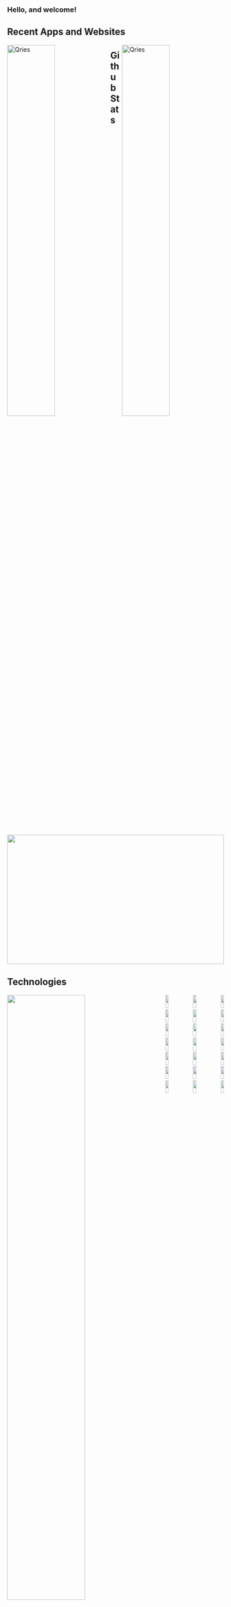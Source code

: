 ### Hello, and welcome!

<div markdown="1">
<div>
  <h2>Recent Apps and Websites</h2>
    <a  href="http://www.star-ships.info" target="_blank">
      <img alt="Qries" src="https://i.ibb.co/gzHHxTv/6069-E09-E-72-EB-40-CF-902-B-7-DAC1-DFBDABC-1-201-a.jpg" width="47%" align="left" >
    </a>
  
  <a href="http://www.pycore.net" target="_blank">
    <img alt="Qries" src="https://i.ibb.co/6DNdPhQ/685-C75-C1-974-A-4-EB6-BFF8-02-B9-E174503-A-1-201-a.jpg" width="47%" align="right">
  </a>
 </div>
  
 <h2>Github Stats</h2>
   <img width="100%" height="300px" src="https://github-readme-stats.vercel.app/api?username=CDidier80&show_icons=true&theme=react" />
</div>

<div>
  <h2>Technologies</h2>
    <div align="left">
      <img width="60%" align="left" src="https://github-readme-stats.vercel.app/api/top-langs/?username=CDidier80&layout=compact&theme=react" />
    </div>
   <div width="39%" align="right">
    <img width="12%" height=30px" src="https://img.shields.io/badge/-HTML5-E34F26?style=plastic-square&logo=html5&logoColor=white" />
    <img width="12%" height=30px" src="https://img.shields.io/badge/-CSS3-1572B6?style=flat-square&logo=css3" />
    <img width="12%" height=30px" src="https://img.shields.io/badge/-JavaScript-black?style=flat-square&logo=javascript" />
    <img width="12%" height=30px" src="https://img.shields.io/badge/-ReactJS-black?style=flat-square&logo=react" />
    <img width="12%" height=30px" src="https://img.shields.io/badge/-NodeJS-black?style=flat-square&logo=Node.js" />
    <img width="12%" height=30px" src="https://img.shields.io/badge/-ExpressJS-yellow?style=flat-square&logo=express" />
    <img width="12%" height=30px" src="https://img.shields.io/badge/-Python3-black?style=flat-square&logo=Python" />
    <img width="12%" height=30px" src="https://img.shields.io/badge/-PyCharm-green?style=flat-square&logo=pycharm" />
    <img width="12%" height=30px" src="https://img.shields.io/badge/-Django-darkgreen?style=flat-square&logo=django" />
    <img width="12%" height=30px" src="https://img.shields.io/badge/-PyQt5-lightgreen?style=flat-square&logo=pyqt" />
    <img width="12%" height=30px" src="https://img.shields.io/badge/-PostgreSQL-336791?style=flat-square&logo=postgresql" />
    <img width="12%" height=30px" src="https://img.shields.io/badge/-MongoDB-black?style=flat-square&logo=mongodb" />
    <img width="12%" height=30px" src="https://img.shields.io/badge/Amazon%20AWS-232F3E?style=flat-square&logo=amazon-aws" />
    <img width="12%" height=30px" src="https://img.shields.io/badge/-Bootstrap-563D7C?style=flat-square&logo=bootstrap" />
    <img width="12%" height=30px" src="https://img.shields.io/badge/-MaterialUI-blue?style=flat-square&logo=materialui" />
    <img width="12%" height=30px" src="https://img.shields.io/badge/-Insomnia-purple?style=flat-square&logo=insomnia" />
    <img width="12%" height=30px" src="https://img.shields.io/badge/-Git-black?style=flat-square&logo=git" />
    <img width="12%" height=30px" src="https://img.shields.io/badge/-GitHub-181717?style=flat-square&logo=github" />
    <img width="12%" height=30px" src="https://img.shields.io/badge/-VS_Code-007ACC?style=flat-square&logo=visual-studio-code" />
    <img width="12%" height=30px" src="https://img.shields.io/badge/-Slack-4A154B?style=flat-square&logo=slack" />
    <img width="12%" height=30px" src="https://img.shields.io/badge/-Zoom-black?style=flat-square&logo=zoom" />
  </div>
</div>

<br />


<!--
**CDidier80/CDidier80** is a ✨ _special_ ✨ repository because its `README.md` (this file) appears on your GitHub profile.

Here are some ideas to get you started:

- 🔭 I’m currently working on ...
- 🌱 I’m currently learning ...
- 👯 I’m looking to collaborate on ...
- 🤔 I’m looking for help with ...
- 💬 Ask me about ...
- 📫 How to reach me: ...
- 😄 Pronouns: ...
- ⚡ Fun fact: ...
-->
